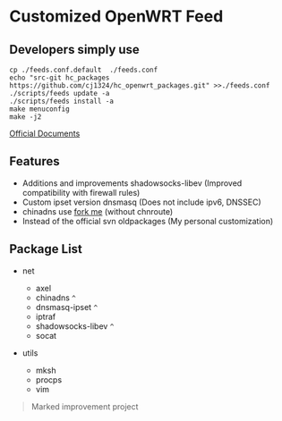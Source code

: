 Customized OpenWRT Feed
=======================

Developers simply use
---------------------

```shell
cp ./feeds.conf.default  ./feeds.conf
echo "src-git hc_packages https://github.com/cj1324/hc_openwrt_packages.git" >>./feeds.conf
./scripts/feeds update -a
./scripts/feeds install -a
make menuconfig
make -j2
```

[Official Documents](http://wiki.openwrt.org/doc/devel/feeds "Official Documents")

Features
--------

+ Additions and improvements shadowsocks-libev (Improved compatibility with firewall rules)
+ Custom ipset version dnsmasq (Does not include ipv6, DNSSEC)
+ chinadns use [fork me](https://github.com/cj1324/ChinaDNS-OpenWRT "Github") (without chnroute)
+ Instead of the official svn oldpackages (My personal customization)

Package List
------------

+ net

  + axel
  + chinadns `^`
  + dnsmasq-ipset `^`
  + iptraf
  + shadowsocks-libev `^`
  + socat

+ utils

  + mksh
  + procps
  + vim

> Marked improvement project
